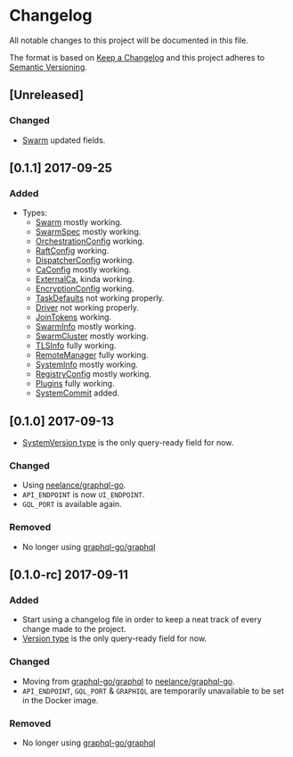 # Changelog

All notable changes to this project will be documented in this file.

The format is based on [Keep a Changelog](http://keepachangelog.com/en/1.0.0/)
and this project adheres to [Semantic Versioning](http://semver.org/spec/v2.0.0.html).

## [Unreleased]

### Changed

- [Swarm](resources/schema/swarm.graphql#L1) updated fields.

## [0.1.1] 2017-09-25

### Added

- Types:
  - [Swarm](resources/schema/swarm.graphql#L1) mostly working.
  - [SwarmSpec](resources/schema/swarm.graphql#L11) mostly working.
  - [OrchestrationConfig](resources/schema/swarm.graphql#L23) working.
  - [RaftConfig](resources/schema/swarm.graphql#L27) working.
  - [DispatcherConfig](resources/schema/swarm.graphql#L35) working.
  - [CaConfig](resources/schema/swarm.graphql#L39) mostly working.
  - [ExternalCa](resources/schema/swarm.graphql#L44), kinda working.
  - [EncryptionConfig](resources/schema/swarm.graphql#L51) working.
  - [TaskDefaults](resources/schema/swarm.graphql#L55) not working properly.
  - [Driver](resources/schema/swarm.graphql#L59) not working properly.
  - [JoinTokens](resources/schema/swarm.graphql#L65) working.
  - [SwarmInfo](resources/schema/swarm.graphql#L161) mostly working.
  - [SwarmCluster](resources/schema/swarm.graphql#L173) mostly working.
  - [TLSInfo](resources/schema/swarm.graphql#L187) fully working.
  - [RemoteManager](resources/schema/swarm.graphql#L193) fully working.
  - [SystemInfo](resources/schema/system.graphql#L19) mostly working.
  - [RegistryConfig](resources/schema/system.graphql#L93) mostly working.
  - [Plugins](resources/schema/system.graphql#L86) fully working.
  - [SystemCommit](resources/schema/system.graphql#L81) added.

## [0.1.0] 2017-09-13

- [SystemVersion type](resources/schema/system.graphql#L6) is the only query-ready field for now.

### Changed

- Using [neelance/graphql-go](https://gitlab.com/klud/graphql-go).
- `API_ENDPOINT` is now `UI_ENDPOINT`.
- `GQL_PORT` is available again.

### Removed

- No longer using [graphql-go/graphql](https://github.com/graphql-go/graphql)

## [0.1.0-rc] 2017-09-11

### Added

- Start using a changelog file in order to keep a neat track of every change made to the project.
- [Version type](resources/schema/system.graphql#L6) is the only query-ready field for now.

### Changed

- Moving from [graphql-go/graphql](https://github.com/graphql-go/graphql) to [neelance/graphql-go](https://gitlab.com/klud/graphql-go).
- `API_ENDPOINT`, `GQL_PORT` & `GRAPHIQL` are temporarily unavailable to be set in the Docker image.

### Removed

- No longer using [graphql-go/graphql](https://github.com/graphql-go/graphql)
